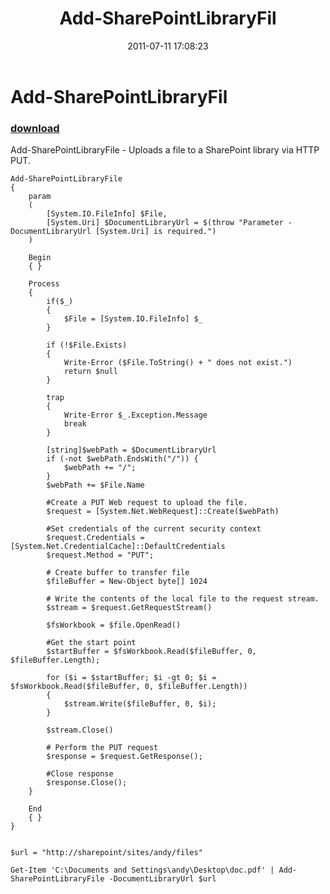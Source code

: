 ﻿---
pid:            2784
poster:         Andy Arismendi
title:          Add-SharePointLibraryFil
date:           2011-07-11 17:08:23
format:         posh
parent:         0
parent:         0

---

# Add-SharePointLibraryFil

### [download](2784.ps1)

Add-SharePointLibraryFile - Uploads a file to a SharePoint library via HTTP PUT.

```posh
Add-SharePointLibraryFile
{
	param
	(
		[System.IO.FileInfo] $File, 
		[System.Uri] $DocumentLibraryUrl = $(throw "Parameter -DocumentLibraryUrl [System.Uri] is required.")
	)

	Begin
	{ }
	
	Process
	{
		if($_)
		{
			$File = [System.IO.FileInfo] $_
		}
		
		if (!$File.Exists)
		{
			Write-Error ($File.ToString() + " does not exist.")
			return $null
		}
		
		trap
		{
			Write-Error $_.Exception.Message
			break
		}
	
		[string]$webPath = $DocumentLibraryUrl
		if (-not $webPath.EndsWith("/")) {
			$webPath += "/";
		}
		$webPath += $File.Name
	
		#Create a PUT Web request to upload the file.
		$request = [System.Net.WebRequest]::Create($webPath)
	
		#Set credentials of the current security context
		$request.Credentials = [System.Net.CredentialCache]::DefaultCredentials
		$request.Method = "PUT";
	
		# Create buffer to transfer file		
		$fileBuffer = New-Object byte[] 1024
	
		# Write the contents of the local file to the request stream.
		$stream = $request.GetRequestStream()
		
		$fsWorkbook = $file.OpenRead()
		
		#Get the start point
		$startBuffer = $fsWorkbook.Read($fileBuffer, 0, $fileBuffer.Length);
		
		for ($i = $startBuffer; $i -gt 0; $i = $fsWorkbook.Read($fileBuffer, 0, $fileBuffer.Length))
		{
			$stream.Write($fileBuffer, 0, $i);
		}
		
		$stream.Close()
	
		# Perform the PUT request
		$response = $request.GetResponse();
	
		#Close response
		$response.Close();
	}
	
	End
	{ }
}


$url = "http://sharepoint/sites/andy/files"

Get-Item 'C:\Documents and Settings\andy\Desktop\doc.pdf' | Add-SharePointLibraryFile -DocumentLibraryUrl $url

```
